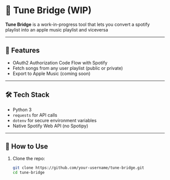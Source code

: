 # 🎵 Tune Bridge (WIP)

**Tune Bridge** is a work-in-progress tool that lets you convert a spotify playlist into an apple music playlist and viceversa

---

## 🚀 Features

- OAuth2 Authorization Code Flow with Spotify
- Fetch songs from any user playlist (public or private)
- Export to Apple Music (coming soon)

---

## 🛠️ Tech Stack

- Python 3
- `requests` for API calls
- `dotenv` for secure environment variables
- Native Spotify Web API (no Spotipy)

---

## 🧪 How to Use

1. Clone the repo:
   ```bash
   git clone https://github.com/your-username/tune-bridge.git
   cd tune-bridge
